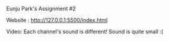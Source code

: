 Eunju Park's Assignment #2

Website :
http://127.0.0.1:5500/index.html

Video:
Each channel's sound is different!
Sound is quite small :(
